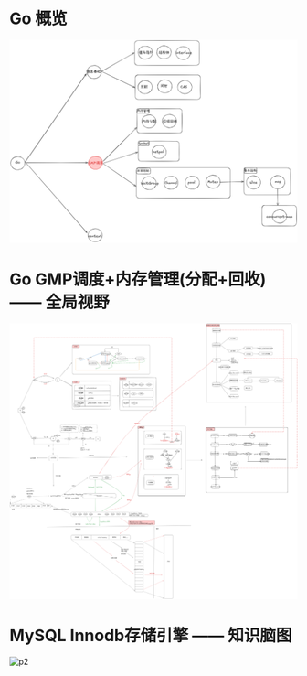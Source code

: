 # Go 概览
![p0](https://github.com/leiylrp/golang/blob/main/images/mind/go.png)


# Go GMP调度+内存管理(分配+回收) —— 全局视野

![p1](https://github.com/leiylrp/golang/blob/main/images/mind/runtime.png)

# MySQL Innodb存储引擎 —— 知识脑图

![p2](https://github.com/leiylrp/golang/blob/main/images/mind/innodb.png)